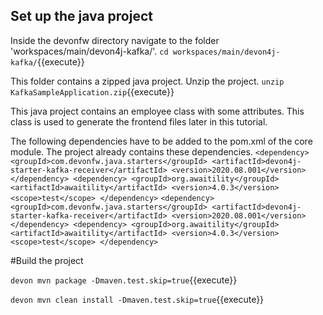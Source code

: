## Set up the java project

Inside the devonfw directory navigate to the folder 'workspaces/main/devon4j-kafka/'.
`cd workspaces/main/devon4j-kafka/`{{execute}}

This folder contains a zipped java project. Unzip the project.
`unzip KafkaSampleApplication.zip`{{execute}}

This java project contains an employee class with some attributes. This class is used to generate the frontend files later in this tutorial.

The following dependencies have to be added to the pom.xml of the core module. The project already contains these dependencies.
`
<dependency>
	<groupId>com.devonfw.java.starters</groupId>
	<artifactId>devon4j-starter-kafka-receiver</artifactId>
	<version>2020.08.001</version>
</dependency>
<dependency>
    <groupId>org.awaitility</groupId>
	<artifactId>awaitility</artifactId>
	<version>4.0.3</version>
	<scope>test</scope>
</dependency>
`
``
<dependency>
	<groupId>com.devonfw.java.starters</groupId>
	<artifactId>devon4j-starter-kafka-receiver</artifactId>
	<version>2020.08.001</version>
</dependency>
<dependency>
    <groupId>org.awaitility</groupId>
	<artifactId>awaitility</artifactId>
	<version>4.0.3</version>
	<scope>test</scope>
</dependency>
``

#Build the project

`devon mvn package -Dmaven.test.skip=true`{{execute}}

`devon mvn clean install -Dmaven.test.skip=true`{{execute}}